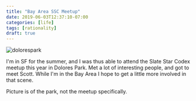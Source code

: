 ```yaml
---
title: "Bay Area SSC Meetup"
date: 2019-06-03T12:37:10-07:00
categories: [life]
tags: [rationality]
draft: true
---
```


![dolorespark](https://upload.wikimedia.org/wikipedia/commons/5/51/Dolores_park.jpg)

I'm in SF for the summer, and I was thus able to attend the Slate Star Codex meetup this year in Dolores Park. Met a lot of interesting people, and got to meet Scott. While I'm in the Bay Area I hope to get a little more involved in that scene.

Picture is of the park, not the meetup specifically.
